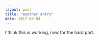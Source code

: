 ```yaml
---
layout: post
title: "another entry"
date: 2017-03-04
---
```


I think this is working, now for the hard part.
